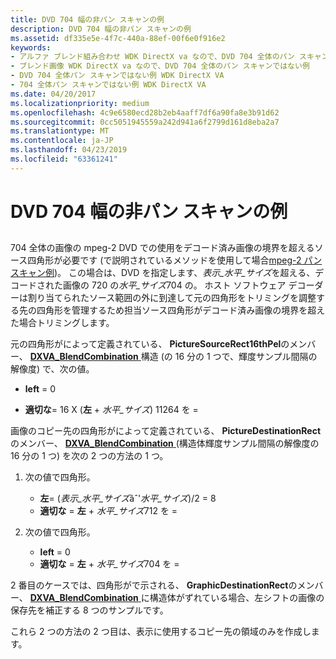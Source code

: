 ```yaml
---
title: DVD 704 幅の非パン スキャンの例
description: DVD 704 幅の非パン スキャンの例
ms.assetid: df335e5e-4f7c-440a-88ef-00f6e0f916e2
keywords:
- アルファ ブレンド組み合わせ WDK DirectX va なので、DVD 704 全体のパン スキャンではない例
- ブレンド画像 WDK DirectX va なので、DVD 704 全体のパン スキャンではない例
- DVD 704 全体パン スキャンではない例 WDK DirectX VA
- 704 全体パン スキャンではない例 WDK DirectX VA
ms.date: 04/20/2017
ms.localizationpriority: medium
ms.openlocfilehash: 4c9e6580ecd28b2eb4aaff7df6a90fa8e3b91d62
ms.sourcegitcommit: 0cc5051945559a242d941a6f2799d161d8eba2a7
ms.translationtype: MT
ms.contentlocale: ja-JP
ms.lasthandoff: 04/23/2019
ms.locfileid: "63361241"
---
```

# <a name="dvd-704-wide-non-pan-scan-example"></a>DVD 704 幅の非パン スキャンの例


## <span id="ddk_dvd_704_wide_non_pan_scan_example_gg"></span><span id="DDK_DVD_704_WIDE_NON_PAN_SCAN_EXAMPLE_GG"></span>


704 全体の画像の mpeg-2 DVD での使用をデコード済み画像の境界を超えるソース四角形が必要です (で説明されているメソッドを使用して場合[mpeg-2 パン スキャン例](mpeg-2-pan-scan-example.md))。 この場合は、DVD を指定します、*表示\_水平\_サイズ*を超える、デコードされた画像の 720 の*水平\_サイズ*704 の。 ホスト ソフトウェア デコーダーは割り当てられたソース範囲の外に到達して元の四角形をトリミングを調整する先の四角形を管理するため担当ソース四角形がデコード済み画像の境界を超えた場合トリミングします。

元の四角形がによって定義されている、 **PictureSourceRect16thPel**のメンバー、 [ **DXVA\_BlendCombination** ](https://msdn.microsoft.com/library/windows/hardware/ff563120)構造 (の 16 分の 1 つで、輝度サンプル間隔の解像度) で、次の値。

-   **left** = 0

-   **適切な**= 16 X (**左** + *水平\_サイズ*) 11264 を =

画像のコピー先の四角形がによって定義されている、 **PictureDestinationRect**のメンバー、 [ **DXVA\_BlendCombination** ](https://msdn.microsoft.com/library/windows/hardware/ff563120) (構造体輝度サンプル間隔の解像度の 16 分の 1 つ) を次の 2 つの方法の 1 つ。

1.  次の値で四角形。
    -   **左**= (*表示\_水平\_サイズ*âˆ'*水平\_サイズ*)/2 = 8
    -   **適切な** = **左** + *水平\_サイズ*712 を =

2.  次の値で四角形。
    -   **left** = 0
    -   **適切な** = **左** + *水平\_サイズ*704 を =

2 番目のケースでは、四角形がで示される、 **GraphicDestinationRect**のメンバー、 [ **DXVA\_BlendCombination** ](https://msdn.microsoft.com/library/windows/hardware/ff563120)に構造体がずれている場合、左シフトの画像の保存先を補正する 8 つのサンプルです。

これら 2 つの方法の 2 つ目は、表示に使用するコピー先の領域のみを作成します。

 

 





